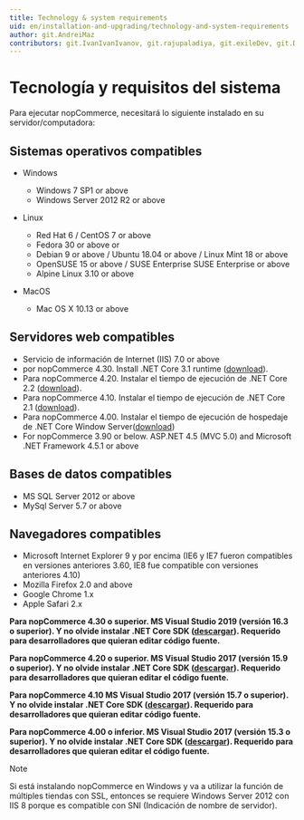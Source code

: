 ```yaml
---
title: Technology & system requirements
uid: en/installation-and-upgrading/technology-and-system-requirements
author: git.AndreiMaz
contributors: git.IvanIvanIvanov, git.rajupaladiya, git.exileDev, git.DmitriyKulagin
---
```


# Tecnología y requisitos del sistema

Para ejecutar nopCommerce, necesitará lo siguiente instalado en su servidor/computadora:

## Sistemas operativos compatibles

* Windows
    * Windows 7 SP1 or above
    * Windows Server 2012 R2 or above

* Linux
    * Red Hat 6 / CentOS 7 or above
    * Fedora 30 or above or
    * Debian 9 or above / Ubuntu 18.04 or above / Linux Mint 18 or above
    * OpenSUSE 15 or above / SUSE Enterprise SUSE Enterprise or above
    * Alpine Linux 3.10 or above

* MacOS
    * Mac OS X 10.13 or above


## Servidores web compatibles

* Servicio de información de Internet (IIS) 7.0 or above
* por nopCommerce 4.30. Install .NET Core 3.1 runtime ([download](https://dotnet.microsoft.com/download/dotnet-core/thank-you/runtime-aspnetcore-3.1.3-windows-hosting-bundle-installer)).
* Para nopCommerce 4.20. Instalar el tiempo de ejecución de .NET Core 2.2 ([download](https://dotnet.microsoft.com/download)).
* Para nopCommerce 4.10. Instalar el tiempo de ejecución de .NET Core 2.1 ([download](https://dotnet.microsoft.com/download)).
* Para nopCommerce 4.00. Instalar el tiempo de ejecución de hospedaje de .NET Core Window Server([download](https://dotnet.microsoft.com/download))
* For nopCommerce 3.90 or below. ASP.NET 4.5 (MVC 5.0) and Microsoft .NET Framework 4.5.1 or above

## Bases de datos compatibles

* MS SQL Server 2012 or above
* MySql Server 5.7 or above

## Navegadores compatibles

* Microsoft Internet Explorer 9 y por encima (IE6 y IE7 fueron compatibles en versiones anteriores 3.60, IE8 fue compatible con versiones anteriores 4.10)
* Mozilla Firefox 2.0 and above
* Google Chrome 1.x
* Apple Safari 2.x

**Para nopCommerce 4.30 o superior. MS Visual Studio 2019 (versión 16.3 o superior). Y no olvide instalar .NET Core SDK ([descargar](https://dotnet.microsoft.com/download/dotnet-core/thank-you/sdk-3.1.201-windows-x64-installer)). Requerido para desarrolladores que quieran editar código fuente.**

**Para nopCommerce 4.20 o superior. MS Visual Studio 2017 (versión 15.9 o superior). Y no olvide instalar .NET Core SDK ([descargar](https://dotnet.microsoft.com/download)). Requerido para desarrolladores que quieran editar el código fuente.**

**Para nopCommerce 4.10 MS Visual Studio 2017 (versión 15.7 o superior). Y no olvide instalar .NET Core SDK ([descargar](https://dotnet.microsoft.com/download)). Requerido para desarrolladores que quieran editar código fuente.**

**Para nopCommerce 4.00 o inferior. MS Visual Studio 2017 (versión 15.3 o superior). Y no olvide instalar .NET Core SDK ([descargar](https://dotnet.microsoft.com/download)). Requerido para desarrolladores que quieran editar el código fuente.**

> [!NOTE]
>
> Si está instalando nopCommerce en Windows y va a utilizar la función de múltiples tiendas con SSL, entonces se requiere Windows Server 2012 con IIS 8 porque es compatible con SNI (Indicación de nombre de servidor).
